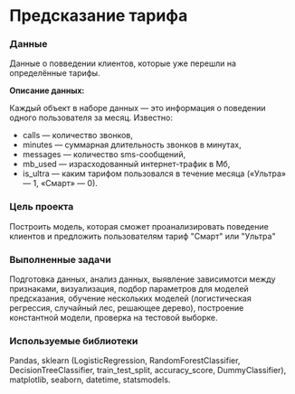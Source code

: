# Предсказание тарифа

### Данные
Данные о повведении клиентов, которые уже перешли на определённые тарифы.

**Описание данных:**

Каждый объект в наборе данных — это информация о поведении одного пользователя за месяц. Известно:
- сalls — количество звонков,
- minutes — суммарная длительность звонков в минутах,
- messages — количество sms-сообщений,
- mb_used — израсходованный интернет-трафик в Мб,
- is_ultra — каким тарифом пользовался в течение месяца («Ультра» — 1, «Смарт» — 0).

### Цель проекта
Построить модель, которая сможет проанализировать поведение клиентов и предложить пользователям тариф "Смарт" или "Ультра"

### Выполненные задачи

Подготовка данных, анализ данных, выявление зависимотси между признаками, визуализация, подбор параметров для моделей предсказания, обучение нескольких моделей (логистическая регрессия, случайный лес, решающее дерево), построение константной модели, проверка на тестовой выборке.

### Используемые библиотеки

Pandas, sklearn (LogisticRegression, RandomForestClassifier, DecisionTreeClassifier, train_test_split, accuracy_score, DummyClassifier), matplotlib, seaborn, datetime, statsmodels.
